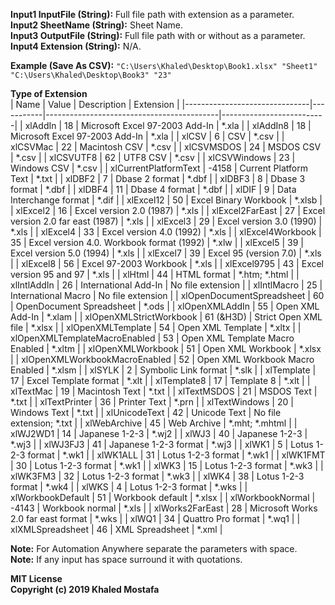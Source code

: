 **Input1 InputFile (String):** Full file path with extension as a parameter.  
**Input2 SheetName (String):** Sheet Name.  
**Input3 OutputFile (String):** Full file path with or without as a parameter.  
**Input4 Extension (String):** N/A.  

**Example (Save As CSV):** `"C:\Users\Khaled\Desktop\Book1.xlsx" "Sheet1" "C:\Users\Khaled\Desktop\Book3" "23"`

**Type of Extension**  
| Name                          | Value     | Description                               | Extension                |
|-------------------------------|-----------|-------------------------------------------|--------------------------|
| xlAddIn                       | 18        | Microsoft Excel 97-2003 Add-In            | *.xla                    |
| xlAddIn8                      | 18        | Microsoft Excel 97-2003 Add-In            | *.xla                    |
| xlCSV                         | 6         | CSV                                       | *.csv                    |
| xlCSVMac                      | 22        | Macintosh CSV                             | *.csv                    |
| xlCSVMSDOS                    | 24        | MSDOS CSV                                 | *.csv                    |
| xlCSVUTF8                     | 62        | UTF8 CSV                                  | *.csv                    |
| xlCSVWindows                  | 23        | Windows CSV                               | *.csv                    |
| xlCurrentPlatformText         | -4158     | Current Platform Text                     | *.txt                    |
| xlDBF2                        | 7         | Dbase 2 format                            | *.dbf                    |
| xlDBF3                        | 8         | Dbase 3 format                            | *.dbf                    |
| xlDBF4                        | 11        | Dbase 4 format                            | *.dbf                    |
| xlDIF                         | 9         | Data Interchange format                   | *.dif                    |
| xlExcel12                     | 50        | Excel Binary Workbook                     | *.xlsb                   |
| xlExcel2                      | 16        | Excel version 2.0 (1987)                  | *.xls                    |
| xlExcel2FarEast               | 27        | Excel version 2.0 far east (1987)         | *.xls                    |
| xlExcel3                      | 29        | Excel version 3.0 (1990)                  | *.xls                    |
| xlExcel4                      | 33        | Excel version 4.0 (1992)                  | *.xls                    |
| xlExcel4Workbook              | 35        | Excel version 4.0. Workbook format (1992) | *.xlw                    |
| xlExcel5                      | 39        | Excel version 5.0 (1994)                  | *.xls                    |
| xlExcel7                      | 39        | Excel 95 (version 7.0)                    | *.xls                    |
| xlExcel8                      | 56        | Excel 97-2003 Workbook                    | *.xls                    |
| xlExcel9795                   | 43        | Excel version 95 and 97                   | *.xls                    |
| xlHtml                        | 44        | HTML format                               | *.htm; *.html            |
| xlIntlAddIn                   | 26        | International Add-In                      | No file extension        |
| xlIntlMacro                   | 25        | International Macro                       | No file extension        |
| xlOpenDocumentSpreadsheet     | 60        | OpenDocument Spreadsheet                  | *.ods                    |
| xlOpenXMLAddIn                | 55        | Open XML Add-In                           | *.xlam                   |
| xlOpenXMLStrictWorkbook       | 61 (&H3D) | Strict Open XML file                      | *.xlsx                   |
| xlOpenXMLTemplate             | 54        | Open XML Template                         | *.xltx                   |
| xlOpenXMLTemplateMacroEnabled | 53        | Open XML Template Macro Enabled           | *.xltm                   |
| xlOpenXMLWorkbook             | 51        | Open XML Workbook                         | *.xlsx                   |
| xlOpenXMLWorkbookMacroEnabled | 52        | Open XML Workbook Macro Enabled           | *.xlsm                   |
| xlSYLK                        | 2         | Symbolic Link format                      | *.slk                    |
| xlTemplate                    | 17        | Excel Template format                     | *.xlt                    |
| xlTemplate8                   | 17        | Template 8                                | *.xlt                    |
| xlTextMac                     | 19        | Macintosh Text                            | *.txt                    |
| xlTextMSDOS                   | 21        | MSDOS Text                                | *.txt                    |
| xlTextPrinter                 | 36        | Printer Text                              | *.prn                    |
| xlTextWindows                 | 20        | Windows Text                              | *.txt                    |
| xlUnicodeText                 | 42        | Unicode Text                              | No file extension; *.txt |
| xlWebArchive                  | 45        | Web Archive                               | *.mht; *.mhtml           |
| xlWJ2WD1                      | 14        | Japanese 1-2-3                            | *.wj2                    |
| xlWJ3                         | 40        | Japanese 1-2-3                            | *.wj3                    |
| xlWJ3FJ3                      | 41        | Japanese 1-2-3 format                     | *.wj3                    |
| xlWK1                         | 5         | Lotus 1-2-3 format                        | *.wk1                    |
| xlWK1ALL                      | 31        | Lotus 1-2-3 format                        | *.wk1                    |
| xlWK1FMT                      | 30        | Lotus 1-2-3 format                        | *.wk1                    |
| xlWK3                         | 15        | Lotus 1-2-3 format                        | *.wk3                    |
| xlWK3FM3                      | 32        | Lotus 1-2-3 format                        | *.wk3                    |
| xlWK4                         | 38        | Lotus 1-2-3 format                        | *.wk4                    |
| xlWKS                         | 4         | Lotus 1-2-3 format                        | *.wks                    |
| xlWorkbookDefault             | 51        | Workbook default                          | *.xlsx                   |
| xlWorkbookNormal              | -4143     | Workbook normal                           | *.xls                    |
| xlWorks2FarEast               | 28        | Microsoft Works 2.0 far east format       | *.wks                    |
| xlWQ1                         | 34        | Quattro Pro format                        | *.wq1                    |
| xlXMLSpreadsheet              | 46        | XML Spreadsheet                           | *.xml                    |

**Note:** For Automation Anywhere separate the parameters with space.  
**Note:** If any input has space surround it with quotations.  

**MIT License**  
**Copyright (c) 2019 Khaled Mostafa**